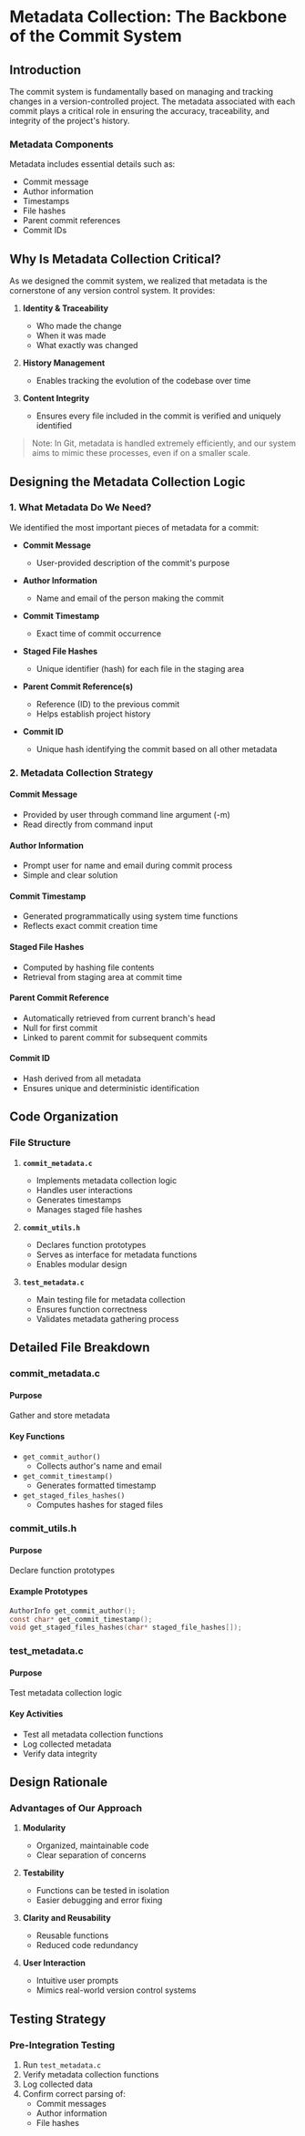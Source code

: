 # Metadata Collection: The Backbone of the Commit System

## Introduction

The commit system is fundamentally based on managing and tracking changes in a version-controlled project. The metadata associated with each commit plays a critical role in ensuring the accuracy, traceability, and integrity of the project's history.

### Metadata Components
Metadata includes essential details such as:
- Commit message
- Author information
- Timestamps
- File hashes
- Parent commit references
- Commit IDs

## Why Is Metadata Collection Critical?

As we designed the commit system, we realized that metadata is the cornerstone of any version control system. It provides:

1. **Identity & Traceability**
   - Who made the change
   - When it was made
   - What exactly was changed

2. **History Management**
   - Enables tracking the evolution of the codebase over time

3. **Content Integrity**
   - Ensures every file included in the commit is verified and uniquely identified

> Note: In Git, metadata is handled extremely efficiently, and our system aims to mimic these processes, even if on a smaller scale.

## Designing the Metadata Collection Logic

### 1. What Metadata Do We Need?

We identified the most important pieces of metadata for a commit:

- **Commit Message**
  - User-provided description of the commit's purpose

- **Author Information**
  - Name and email of the person making the commit

- **Commit Timestamp**
  - Exact time of commit occurrence

- **Staged File Hashes**
  - Unique identifier (hash) for each file in the staging area

- **Parent Commit Reference(s)**
  - Reference (ID) to the previous commit
  - Helps establish project history

- **Commit ID**
  - Unique hash identifying the commit based on all other metadata

### 2. Metadata Collection Strategy

#### Commit Message
- Provided by user through command line argument (-m)
- Read directly from command input

#### Author Information
- Prompt user for name and email during commit process
- Simple and clear solution

#### Commit Timestamp
- Generated programmatically using system time functions
- Reflects exact commit creation time

#### Staged File Hashes
- Computed by hashing file contents
- Retrieval from staging area at commit time

#### Parent Commit Reference
- Automatically retrieved from current branch's head
- Null for first commit
- Linked to parent commit for subsequent commits

#### Commit ID
- Hash derived from all metadata
- Ensures unique and deterministic identification

## Code Organization

### File Structure

1. **`commit_metadata.c`**
   - Implements metadata collection logic
   - Handles user interactions
   - Generates timestamps
   - Manages staged file hashes

2. **`commit_utils.h`**
   - Declares function prototypes
   - Serves as interface for metadata functions
   - Enables modular design

3. **`test_metadata.c`**
   - Main testing file for metadata collection
   - Ensures function correctness
   - Validates metadata gathering process

## Detailed File Breakdown

### commit_metadata.c

#### Purpose
Gather and store metadata

#### Key Functions
- `get_commit_author()`
  - Collects author's name and email
- `get_commit_timestamp()`
  - Generates formatted timestamp
- `get_staged_files_hashes()`
  - Computes hashes for staged files

### commit_utils.h

#### Purpose
Declare function prototypes

#### Example Prototypes
```c
AuthorInfo get_commit_author();
const char* get_commit_timestamp();
void get_staged_files_hashes(char* staged_file_hashes[]);
```

### test_metadata.c

#### Purpose
Test metadata collection logic

#### Key Activities
- Test all metadata collection functions
- Log collected metadata
- Verify data integrity

## Design Rationale

### Advantages of Our Approach

1. **Modularity**
   - Organized, maintainable code
   - Clear separation of concerns

2. **Testability**
   - Functions can be tested in isolation
   - Easier debugging and error fixing

3. **Clarity and Reusability**
   - Reusable functions
   - Reduced code redundancy

4. **User Interaction**
   - Intuitive user prompts
   - Mimics real-world version control systems

## Testing Strategy

### Pre-Integration Testing
1. Run `test_metadata.c`
2. Verify metadata collection functions
3. Log collected data
4. Confirm correct parsing of:
   - Commit messages
   - Author information
   - File hashes
